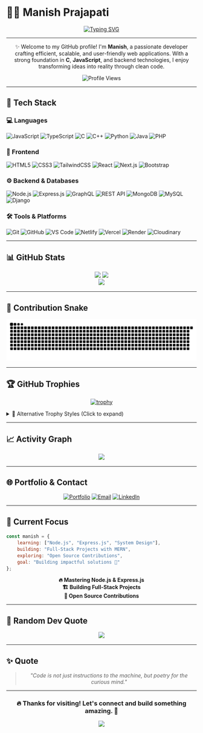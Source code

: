 # 👨‍💻 Manish Prajapati

<div align="center">
  
[![Typing SVG](https://readme-typing-svg.demolab.com?font=Fira+Code&weight=600&size=28&duration=3000&pause=1000&color=3B82F6&center=true&vCenter=true&width=600&lines=Web+Developer+%F0%9F%92%BB;Tech+Enthusiast+%E2%9A%A1;Lifelong+Learner+%F0%9F%93%9A;Building+Amazing+Products+%F0%9F%9A%80)](https://git.io/typing-svg)

</div>

---

<div align="center">

✨ Welcome to my GitHub profile! I'm **Manish**, a passionate developer crafting efficient, scalable, and user-friendly web applications. With a strong foundation in **C**, **JavaScript**, and backend technologies, I enjoy transforming ideas into reality through clean code.

![Profile Views](https://komarev.com/ghpvc/?username=codewithmanish102003&color=3B82F6&style=flat-square&label=Profile+Views)

</div>

---

## 🚀 Tech Stack  

### 💻 Languages  
![JavaScript](https://img.shields.io/badge/-JavaScript-05122A?style=flat&logo=javascript)  ![TypeScript](https://img.shields.io/badge/-TypeScript-05122A?style=flat&logo=typescript)  ![C](https://img.shields.io/badge/-C-05122A?style=flat&logo=c)  ![C++](https://img.shields.io/badge/-C++-05122A?style=flat&logo=cplusplus)  ![Python](https://img.shields.io/badge/-Python-05122A?style=flat&logo=python)  ![Java](https://img.shields.io/badge/-Java-05122A?style=flat&logo=java)  ![PHP](https://img.shields.io/badge/-PHP-05122A?style=flat&logo=php)  

### 🎨 Frontend  
![HTML5](https://img.shields.io/badge/-HTML5-05122A?style=flat&logo=html5)  ![CSS3](https://img.shields.io/badge/-CSS3-05122A?style=flat&logo=css3)  ![TailwindCSS](https://img.shields.io/badge/-TailwindCSS-05122A?style=flat&logo=tailwindcss)  ![React](https://img.shields.io/badge/-React-05122A?style=flat&logo=react)  ![Next.js](https://img.shields.io/badge/-Next.js-05122A?style=flat&logo=nextdotjs)  ![Bootstrap](https://img.shields.io/badge/-Bootstrap-05122A?style=flat&logo=bootstrap)  

### ⚙️ Backend & Databases  
![Node.js](https://img.shields.io/badge/-Node.js-05122A?style=flat&logo=nodedotjs)  ![Express.js](https://img.shields.io/badge/-Express.js-05122A?style=flat&logo=express)  ![GraphQL](https://img.shields.io/badge/-GraphQL-05122A?style=flat&logo=graphql)  ![REST API](https://img.shields.io/badge/-REST%20API-05122A?style=flat&logo=fastapi)  ![MongoDB](https://img.shields.io/badge/-MongoDB-05122A?style=flat&logo=mongodb)  ![MySQL](https://img.shields.io/badge/-MySQL-05122A?style=flat&logo=mysql)  ![Django](https://img.shields.io/badge/-Django-05122A?style=flat&logo=django)  

### 🛠 Tools & Platforms  
![Git](https://img.shields.io/badge/-Git-05122A?style=flat&logo=git)  ![GitHub](https://img.shields.io/badge/-GitHub-05122A?style=flat&logo=github)  ![VS Code](https://img.shields.io/badge/-VS%20Code-05122A?style=flat&logo=visualstudiocode)  ![Netlify](https://img.shields.io/badge/-Netlify-05122A?style=flat&logo=netlify)  ![Vercel](https://img.shields.io/badge/-Vercel-05122A?style=flat&logo=vercel)  ![Render](https://img.shields.io/badge/-Render-05122A?style=flat&logo=render)  ![Cloudinary](https://img.shields.io/badge/-Cloudinary-05122A?style=flat&logo=cloudinary)  

---

## 📊 GitHub Stats

<div align="center">
  <img height="180em" src="https://github-readme-stats.vercel.app/api?username=codewithmanish102003&show_icons=true&theme=tokyonight&hide_border=true&bg_color=0D1117&title_color=3B82F6&icon_color=3B82F6&text_color=E5E7EB&count_private=true"/>
  <img height="180em" src="https://github-readme-stats.vercel.app/api/top-langs/?username=codewithmanish102003&layout=compact&theme=tokyonight&hide_border=true&bg_color=0D1117&title_color=3B82F6&text_color=E5E7EB&langs_count=8"/>
</div>

<div align="center">
  <img src="https://github-readme-streak-stats.herokuapp.com/?user=codewithmanish102003&theme=tokyonight&hide_border=true&background=0D1117&ring=3B82F6&fire=3B82F6&currStreakLabel=3B82F6"/>
</div>

---

## 🐍 Contribution Snake

<div align="center">
  <picture>
    <source media="(prefers-color-scheme: dark)" srcset="https://raw.githubusercontent.com/codewithmanish102003/codewithmanish102003/output/github-contribution-grid-snake-dark.svg">
    <source media="(prefers-color-scheme: light)" srcset="https://raw.githubusercontent.com/codewithmanish102003/codewithmanish102003/output/github-contribution-grid-snake.svg">
    <img alt="github contribution grid snake animation" src="https://raw.githubusercontent.com/codewithmanish102003/codewithmanish102003/output/github-contribution-grid-snake.svg">
  </picture>
</div>

---

## 🏆 GitHub Trophies

<div align="center">
  
[![trophy](https://github-profile-trophy.vercel.app/?username=codewithmanish102003&theme=tokyonight&no-frame=true&no-bg=true&margin-w=4&column=7)](https://github.com/ryo-ma/github-profile-trophy)

</div>

<details>
<summary>🎯 Alternative Trophy Styles (Click to expand)</summary>
<br>

**Option 1: Compact with Background**
```markdown
![trophy](https://github-profile-trophy.vercel.app/?username=codewithmanish102003&theme=tokyonight&column=4&margin-w=15&margin-h=15)
```

**Option 2: Dark Theme**
```markdown
![trophy](https://github-profile-trophy.vercel.app/?username=codewithmanish102003&theme=darkhub&no-frame=true&column=7)
```

**Option 3: Gradient**
```markdown
![trophy](https://github-profile-trophy.vercel.app/?username=codewithmanish102003&theme=radical&column=7&no-bg=true)
```

</details>

---

## 📈 Activity Graph

<div align="center">
  <img src="https://github-readme-activity-graph.vercel.app/graph?username=YOUR_USERNAME&theme=tokyo-night&hide_border=true&bg_color=0D1117&color=3B82F6&line=3B82F6&point=E5E7EB&area=true&area_color=3B82F6"/>
</div>

---

## 🌐 Portfolio & Contact  

<div align="center">

[![Portfolio](https://img.shields.io/badge/Portfolio-Visit%20Site-3B82F6?style=for-the-badge&logo=google-chrome&logoColor=white)](https://codewme.netlify.app)
[![Email](https://img.shields.io/badge/Email-Contact%20Me-EA4335?style=for-the-badge&logo=gmail&logoColor=white)](mailto:marveluniverse1942@gmail.com)
[![LinkedIn](https://img.shields.io/badge/LinkedIn-Connect-0A66C2?style=for-the-badge&logo=linkedin&logoColor=white)](https://linkedin.com/in/manish2003prajapati)

</div>

---

## 📌 Current Focus  

```javascript
const manish = {
    learning: ["Node.js", "Express.js", "System Design"],
    building: "Full-Stack Projects with MERN",
    exploring: "Open Source Contributions",
    goal: "Building impactful solutions 🚀"
};
```

<div align="center">

**🔥 Mastering Node.js & Express.js**  
**🏗️ Building Full-Stack Projects**  
**🌱 Open Source Contributions**

</div>

---

## 💭 Random Dev Quote

<div align="center">
  
![](https://quotes-github-readme.vercel.app/api?type=horizontal&theme=tokyonight)

</div>

---

## ✨ Quote  

<div align="center">

> *"Code is not just instructions to the machine, but poetry for the curious mind."*  

</div>

---

<div align="center">

### 🔥 **Thanks for visiting! Let's connect and build something amazing.** 🚀

<img src="https://capsule-render.vercel.app/api?type=waving&color=gradient&customColorList=6,11,20&height=100&section=footer&fontSize=16"/>

</div>

